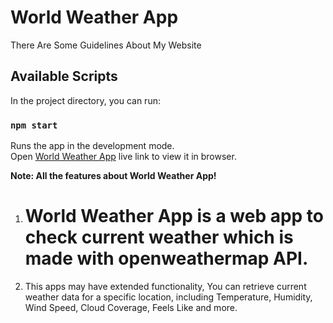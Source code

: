 # World Weather App

There Are Some Guidelines About My Website

## Available Scripts

In the project directory, you can run:

### `npm start`

Runs the app in the development mode.\
Open [World Weather App](https://world-weather-app9.netlify.app/) live link to view it in browser.

**Note: All the features about World Weather App!**

1. # World Weather App is a web app to check current weather which is made with openweathermap API.
   
2.  This apps may have extended functionality, You can retrieve current weather data for a specific location, including Temperature, Humidity, Wind Speed, Cloud Coverage,  Feels Like and more.
    